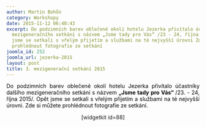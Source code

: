 ```yaml
---
author: Martin Bohůn
category: Workshopy
date: 2015-11-12 06:40:43
excerpt: Do podzimních barev oblečené okolí hotelu Jezerka přivítalo účastníky dalšího
  mezigeneračního setkání s názvem „Jsme tady pro Vás“ /23 - 24, října 2015/ Opět
  jsme se setkali s vřelým přijetím a službami na té nejvyšší úrovni Zde si můžete
  prohlédnout fotografie ze setkání 
joomla_id: 252
joomla_url: jezerka-2015
layout: post
title: 3. mezigenerační setkání 2015
---
```


<p style="text-align: justify;">
 <span style="color: #000000;">
  Do podzimních barev oblečené okolí hotelu Jezerka přivítalo účastníky dalšího mezigeneračního setkání s názvem
  <strong>
   „Jsme tady pro Vás“
  </strong>
  /23. - 24, října 2015/. Opět jsme se setkali s vřelým přijetím a službami na té nejvyšší úrovni. Zde si můžete prohlédnout fotografie ze setkání.
 </span>
</p>
<p style="text-align: center;">
 <span>
  [widgetkit id=88]
 </span>
</p>